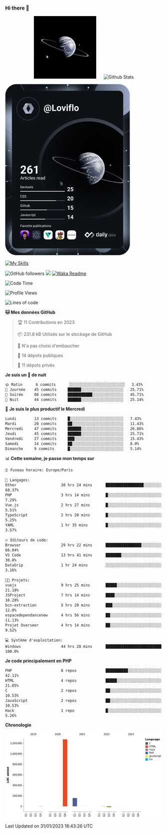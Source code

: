 ### Hi there 👋

<p align="center">
  <img src="https://github.com/Loviflo/Loviflo/blob/main/img/portrait.jpg" alt="Loviflo" height="200" style="margin-right: 20px"/>
  <img src="https://github-readme-stats.vercel.app/api?username=Loviflo&show_icons=true&theme=graywhite" alt="Github Stats" />
</p>

<a href="https://app.daily.dev/loviflo"><img src="https://github.com/loviflo/loviflo/blob/main/devcard.svg" width="400" alt="Loviflo's Dev Card"/></a>


[![My Skills](https://skillicons.dev/icons?i=php,laravel,symfony,mysql,js,ts,html,css,sass,angular,docker,webpack,vscode,figma,git,github,gitlab)](https://skillicons.dev)


![GitHub followers](https://img.shields.io/github/followers/Loviflo?label=Follow&style=social)
![](https://visitor-badge.glitch.me/badge?page_id=Loviflo.Loviflo)
[![Waka Readme](https://github.com/Loviflo/Loviflo/actions/workflows/update-stats.yml/badge.svg)](https://github.com/Loviflo/Loviflo/actions/workflows/update-stats.yml)

<!--START_SECTION:waka-->
![Code Time](http://img.shields.io/badge/Code%20Time-921%20hrs%2047%20mins-blue)

![Profile Views](http://img.shields.io/badge/Vues%20du%20profil-0-blue)

![Lines of code](https://img.shields.io/badge/Depuis%20Hello%20World%2C%20j%27ai%20%C3%A9crit-1%20Million%20Lignes%20de%20code-blue)

**🐱 Mes données GitHub** 

> 🏆 11 Contributions en 2023
 > 
> 📦 231.8 kB Utilisés sur le stockage de GitHub 
 > 
> 🚫 N'a pas choisi d'embaucher
 > 
> 📜 14 dépots publiques 
 > 
> 🔑 11 dépots privés  
 > 
**Je suis un 🦉 de nuit** 

```text
🌞 Matin      6 commits      ░░░░░░░░░░░░░░░░░░░░░░░░░   3.43% 
🌆 Journée    45 commits     ██████░░░░░░░░░░░░░░░░░░░   25.71% 
🌃 Soirée     80 commits     ███████████░░░░░░░░░░░░░░   45.71% 
🌙 Nuit       44 commits     ██████░░░░░░░░░░░░░░░░░░░   25.14%

```
📅 **Je suis le plus productif le Mercredi** 

```text
Lundi        13 commits     █░░░░░░░░░░░░░░░░░░░░░░░░   7.43% 
Mardi        20 commits     ██░░░░░░░░░░░░░░░░░░░░░░░   11.43% 
Mercredi     47 commits     ██████░░░░░░░░░░░░░░░░░░░   26.86% 
Jeudi        45 commits     ██████░░░░░░░░░░░░░░░░░░░   25.71% 
Vendredi     27 commits     ███░░░░░░░░░░░░░░░░░░░░░░   15.43% 
Samedi       14 commits     ██░░░░░░░░░░░░░░░░░░░░░░░   8.0% 
Dimanche     9 commits      █░░░░░░░░░░░░░░░░░░░░░░░░   5.14%

```


📊 **Cette semaine, je passe mon temps sur** 

```text
⌚︎ Fuseau horaire: Europe/Paris

💬 Langages: 
Other                    30 hrs 24 mins      █████████████████░░░░░░░░   68.37% 
PHP                      3 hrs 14 mins       █░░░░░░░░░░░░░░░░░░░░░░░░   7.29% 
Vue.js                   2 hrs 27 mins       █░░░░░░░░░░░░░░░░░░░░░░░░   5.51% 
TypeScript               2 hrs 20 mins       █░░░░░░░░░░░░░░░░░░░░░░░░   5.25% 
YAML                     1 hr 35 mins        █░░░░░░░░░░░░░░░░░░░░░░░░   3.57%

🔥 Éditeurs de code: 
Browser                  29 hrs 22 mins      ████████████████░░░░░░░░░   66.04% 
VS Code                  13 hrs 41 mins      ███████░░░░░░░░░░░░░░░░░░   30.8% 
DataGrip                 1 hr 24 mins        ░░░░░░░░░░░░░░░░░░░░░░░░░   3.16%

🐱‍💻 Projets: 
vuejs                    9 hrs 25 mins       █████░░░░░░░░░░░░░░░░░░░░   21.18% 
JSProject                7 hrs 14 mins       ████░░░░░░░░░░░░░░░░░░░░░   16.28% 
bcn-extraction           5 hrs 20 mins       ███░░░░░░░░░░░░░░░░░░░░░░   12.0% 
espacedependancenew      4 hrs 56 mins       ██░░░░░░░░░░░░░░░░░░░░░░░   11.13% 
Projet Overseer          4 hrs 14 mins       ██░░░░░░░░░░░░░░░░░░░░░░░   9.52%

💻 Système d'exploitation: 
Windows                  44 hrs 28 mins      █████████████████████████   100.0%

```

**Je code principalement en PHP** 

```text
PHP                      8 repos             ██████████░░░░░░░░░░░░░░░   42.11% 
HTML                     4 repos             █████░░░░░░░░░░░░░░░░░░░░   21.05% 
C                        2 repos             ██░░░░░░░░░░░░░░░░░░░░░░░   10.53% 
JavaScript               2 repos             ██░░░░░░░░░░░░░░░░░░░░░░░   10.53% 
Hack                     1 repo              █░░░░░░░░░░░░░░░░░░░░░░░░   5.26%

```


**Chronologie**

![Chart not found](https://raw.githubusercontent.com/Loviflo/Loviflo/main/charts/bar_graph.png) 


 Last Updated on 31/01/2023 18:43:26 UTC
<!--END_SECTION:waka-->
